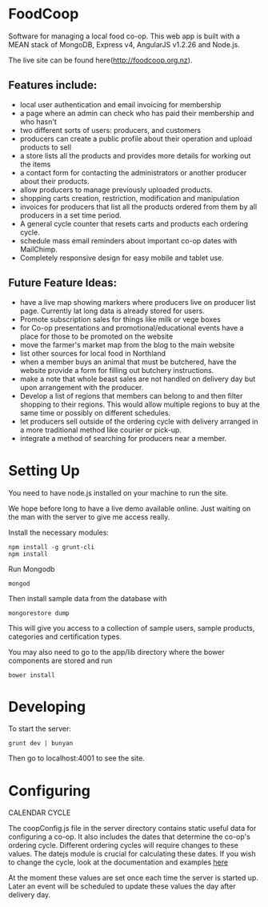 FoodCoop
========

Software for managing a local food co-op. This web app is built with a MEAN stack of MongoDB, Express v4, AngularJS v1.2.26 and Node.js.

The live site can be found here(http://foodcoop.org.nz).


Features include:
-------------------------

* local user authentication and email invoicing for membership
* a page where an admin can check who has paid their membership and who hasn't
* two different sorts of users: producers, and customers
* producers can create a public profile about their operation and upload products to sell
* a store lists all the products and provides more details for working out the items
* a contact form for contacting the administrators or another producer about their products.
* allow producers to manage previously uploaded products.
* shopping carts creation, restriction, modification and manipulation
* invoices for producers that list all the products ordered from them by all producers in a set time period.
* A general cycle counter that resets carts and products each ordering cycle.
* schedule mass email reminders about important co-op dates with MailChimp.
* Completely responsive design for easy mobile and tablet use.

Future Feature Ideas:
-----------------------------------------------

* have a live map showing markers where producers live on producer list page. Currently lat long data is already stored for users.
* Promote subscription sales for things like milk or vege boxes
* for Co-op presentations and promotional/educational events have a place for those to be promoted on the website
* move the farmer's market map from the blog to the main website
* list other sources for local food in Northland
* when a member buys an animal that must be butchered, have the website provide a form for filling out butchery instructions.
* make a note that whole beast sales are not handled on delivery day but upon arrangement with the producer.
* Develop a list of regions that members can belong to and then filter shopping to their regions. This would allow multiple regions to buy at the same time or possibly on different schedules.
* let producers sell outside of the ordering cycle with delivery arranged in a more traditional method like courier or pick-up.
* integrate a method of searching for producers near a member.

Setting Up
==========
You need to have node.js installed on your machine to run the site.

We hope before long to have a live demo available online. Just waiting on the man with the server to give me access really.

Install the necessary modules:

    npm install -g grunt-cli
    npm install

Run Mongodb

    mongod

Then install sample data from the database with

    mongorestore dump

This will give you access to a collection of sample users, sample products, categories and certification types.

You may also need to go to the app/lib directory where the bower components are stored and run

	bower install


Developing
==========

To start the server:

    grunt dev | bunyan

Then go to localhost:4001 to see the site.

Configuring
===========

CALENDAR CYCLE

The coopConfig.js file in the server directory contains static useful data for configuring a co-op. It also includes the dates that determine the co-op's ordering cycle. Different ordering cycles will require changes to these values. The datejs module is crucial for calculating these dates. If you wish to change the cycle, look at the documentation and examples [here](https://code.google.com/p/datejs/)

At the moment these values are set once each time the server is started up. Later an event will be scheduled to update these values the day after delivery day.
